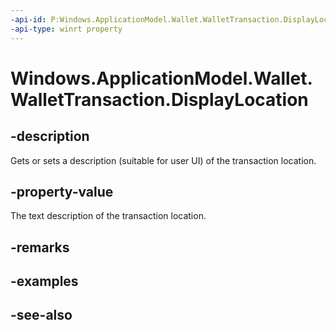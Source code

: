 ```yaml
---
-api-id: P:Windows.ApplicationModel.Wallet.WalletTransaction.DisplayLocation
-api-type: winrt property
---
```


<!-- Property syntax
public string DisplayLocation { get;  set; }
-->

# Windows.ApplicationModel.Wallet.WalletTransaction.DisplayLocation

## -description
Gets or sets a description (suitable for user UI) of the transaction location.

## -property-value
The text description of the transaction location.

## -remarks

## -examples

## -see-also
